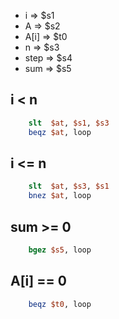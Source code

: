 - i => $s1
- A => $s2
- A[i] => $t0
- n => $s3
- step => $s4
- sum => $s5

## i < n
```mips
    slt  $at, $s1, $s3
    beqz $at, loop
```

## i <= n
```mips
    slt  $at, $s3, $s1
    bnez $at, loop
```

## sum >= 0
```mips
    bgez $s5, loop
```

## A[i] == 0
```mips
    beqz $t0, loop
```
